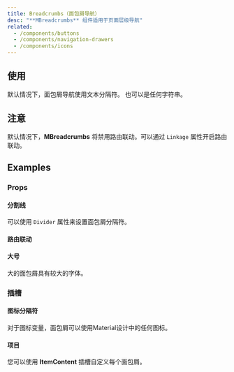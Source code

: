 ```yaml
---
title: Breadcrumbs（面包屑导航）
desc: "**MBreadcrumbs** 组件适用于页面层级导航"
related:
  - /components/buttons
  - /components/navigation-drawers
  - /components/icons
---
```


## 使用

默认情况下，面包屑导航使用文本分隔符。 也可以是任何字符串。

<breadcrumbs-usage></breadcrumbs-usage>

## 注意

<!--alert:info-->
默认情况下，**MBreadcrumbs** 将禁用路由联动。可以通过 `Linkage` 属性开启路由联动。

## Examples

### Props

#### 分割线

可以使用 `Divider` 属性来设置面包屑分隔符。

<masa-example file="Examples.components.breadcrumbs.Divider"></masa-example>

#### 路由联动

<masa-example file="Examples.components.breadcrumbs.Linkage"></masa-example>

#### 大号

大的面包屑具有较大的字体。

<masa-example file="Examples.components.breadcrumbs.Large"></masa-example>

### 插槽

#### 图标分隔符

对于图标变量，面包屑可以使用Material设计中的任何图标。

<masa-example file="Examples.components.breadcrumbs.IconDividers"></masa-example>

#### 项目

您可以使用 **ItemContent** 插槽自定义每个面包屑。

<masa-example file="Examples.components.breadcrumbs.Item"></masa-example>
